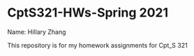 # CptS321-HWs-Spring 2021

Name: Hillary Zhang

This repository is for my homework assignments for Cpt_S 321

